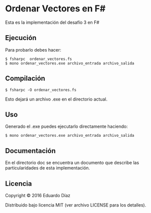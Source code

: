 # Ordenar Vectores en F# 

Esta es la implementación del desafío 3 en F#



## Ejecución


Para probarlo debes hacer:

	$ fsharpc  ordenar_vectores.fs
	$ mono ordenar_vectores.exe archivo_entrada archivo_salida

## Compilación

 	$ fsharpc -O ordenar_vectores.fs

Esto dejará un archivo .exe en el directorio actual.

## Uso

Generado el .exe puedes ejecutarlo directamente haciendo:

    $ mono ordenar_vectores.exe archivo_entrada archivo_salida


## Documentación

En el directorio doc se encuentra un documento que describe las particularidades de esta implementación.

## Licencia

Copyright © 2016 Eduardo Díaz

Distribuido bajo licencia MIT (ver archivo LICENSE para los detalles).
